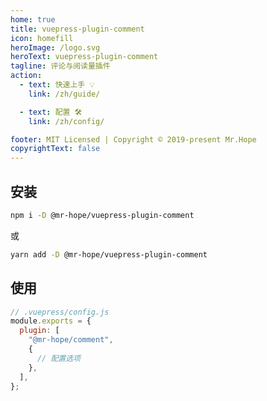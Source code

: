 ```yaml
---
home: true
title: vuepress-plugin-comment
icon: homefill
heroImage: /logo.svg
heroText: vuepress-plugin-comment
tagline: 评论与阅读量插件
action:
  - text: 快速上手 💡
    link: /zh/guide/

  - text: 配置 🛠
    link: /zh/config/

footer: MIT Licensed | Copyright © 2019-present Mr.Hope
copyrightText: false
---
```


## 安装

```bash
npm i -D @mr-hope/vuepress-plugin-comment
```

或

```bash
yarn add -D @mr-hope/vuepress-plugin-comment
```

## 使用

```js {3-7}
// .vuepress/config.js
module.exports = {
  plugin: [
    "@mr-hope/comment",
    {
      // 配置选项
    },
  ],
};
```
